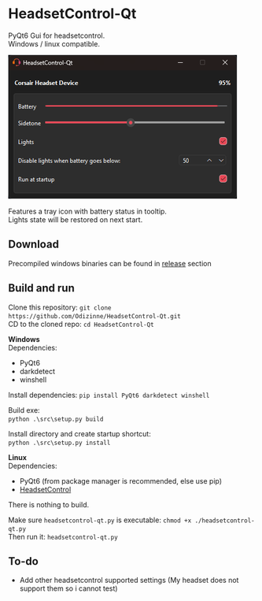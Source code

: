 # HeadsetControl-Qt
PyQt6 Gui for headsetcontrol.<br/>
Windows / linux compatible.

![image](assets/screenshot.png)

Features a tray icon with battery status in tooltip.<br/>
Lights state will be restored on next start.

## Download
Precompiled windows binaries can be found in [release](https://github.com/Odizinne/HeadsetControl-Qt/releases) section

## Build and run

Clone this repository: `git clone https://github.com/Odizinne/HeadsetControl-Qt.git`  
CD to the cloned repo: `cd HeadsetControl-Qt`

**Windows**  
Dependencies:
- PyQt6
- darkdetect
- winshell

Install dependencies: `pip install PyQt6 darkdetect winshell`

Build exe:  
`python .\src\setup.py build`

Install directory and create startup shortcut:  
`python .\src\setup.py install`

**Linux**  
Dependencies:
- PyQt6 (from package manager is recommended, else use pip)
- [HeadsetControl](https://github.com/Sapd/HeadsetControl)

There is nothing to build.

Make sure `headsetcontrol-qt.py` is executable: `chmod +x ./headsetcontrol-qt.py`  
Then run it: `headsetcontrol-qt.py`

## To-do
- Add other headsetcontrol supported settings (My headset does not support them so i cannot test)
